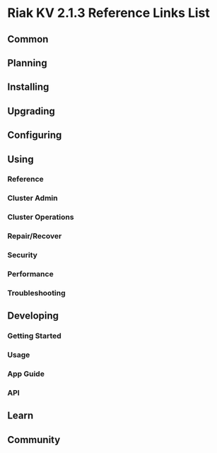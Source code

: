 
# Riak KV 2.1.3 Reference Links List


## Common

[downloads]: {{<baseurl>}}riak/kv/2.0.5/downloads/
[install index]: {{<baseurl>}}riak/kv/2.0.5/setup/installing
[upgrade index]: {{<baseurl>}}riak/kv/2.0.5/upgrading
[plan index]: {{<baseurl>}}riak/kv/2.0.5/planning
[config index]: {{<baseurl>}}riak/kv/2.1.3/using/configuring/
[config reference]: {{<baseurl>}}riak/kv/2.0.5/configuring/reference/
[manage index]: {{<baseurl>}}riak/kv/2.0.5/using/managing
[performance index]: {{<baseurl>}}riak/kv/2.0.5/using/performance
[glossary vnode]: {{<baseurl>}}riak/kv/2.0.5/learn/glossary/#vnode
[contact basho]: http://basho.com/contact/


## Planning

[plan index]: {{<baseurl>}}riak/kv/2.0.5/setup/planning
[plan start]: {{<baseurl>}}riak/kv/2.0.5/setup/planning/start
[plan backend]: {{<baseurl>}}riak/kv/2.0.5/setup/planning/backend
[plan backend bitcask]: {{<baseurl>}}riak/kv/2.0.5/setup/planning/backend/bitcask
[plan backend leveldb]: {{<baseurl>}}riak/kv/2.0.5/setup/planning/backend/leveldb
[plan backend memory]: {{<baseurl>}}riak/kv/2.0.5/setup/planning/backend/memory
[plan backend multi]: {{<baseurl>}}riak/kv/2.0.5/setup/planning/backend/multi
[plan cluster capacity]: {{<baseurl>}}riak/kv/2.0.5/setup/planning/cluster-capacity
[plan bitcask capacity]: {{<baseurl>}}riak/kv/2.0.5/setup/planning/bitcask-capacity-calc
[plan best practices]: {{<baseurl>}}riak/kv/2.0.5/setup/planning/best-practices
[plan future]: {{<baseurl>}}riak/kv/2.0.5/setup/planning/future


## Installing

[install index]: {{<baseurl>}}riak/kv/2.0.5/setup/installing
[install aws]: {{<baseurl>}}riak/kv/2.0.5/setup/installing/amazon-web-services
[install debian & ubuntu]: {{<baseurl>}}riak/kv/2.0.5/setup/installing/debian-ubuntu
[install freebsd]: {{<baseurl>}}riak/kv/2.0.5/setup/installing/freebsd
[install mac osx]: {{<baseurl>}}riak/kv/2.0.5/setup/installing/mac-osx
[install rhel & centos]: {{<baseurl>}}riak/kv/2.0.5/setup/installing/rhel-centos
[install smartos]: {{<baseurl>}}riak/kv/2.0.5/setup/installing/smartos
[install solaris]: {{<baseurl>}}riak/kv/2.0.5/setup/installing/solaris
[install suse]: {{<baseurl>}}riak/kv/2.0.5/setup/installing/suse
[install windows azure]: {{<baseurl>}}riak/kv/2.0.5/setup/installing/windows-azure

[install source index]: {{<baseurl>}}riak/kv/2.0.5/setup/installing/source
[install source erlang]: {{<baseurl>}}riak/kv/2.0.5/setup/installing/source/erlang
[install source jvm]: {{<baseurl>}}riak/kv/2.0.5/setup/installing/source/jvm

[install verify]: {{<baseurl>}}riak/kv/2.0.5/setup/installing/verify


## Upgrading

[upgrade index]: {{<baseurl>}}riak/kv/2.0.5/setup/upgrading
[upgrade checklist]: {{<baseurl>}}riak/kv/2.0.5/setup/upgrading/checklist
[upgrade version]: {{<baseurl>}}riak/kv/2.0.5/setup/upgrading/version
[upgrade cluster]: {{<baseurl>}}riak/kv/2.0.5/setup/upgrading/cluster
[upgrade mdc]: {{<baseurl>}}riak/kv/2.0.5/setup/upgrading/multi-datacenter
[upgrade downgrade]: {{<baseurl>}}riak/kv/2.0.5/setup/downgrade


## Configuring

[config index]: {{<baseurl>}}riak/kv/2.0.5/configuring
[config basic]: {{<baseurl>}}riak/kv/2.0.5/configuring/basic
[config backend]: {{<baseurl>}}riak/kv/2.0.5/configuring/backend
[config manage]: {{<baseurl>}}riak/kv/2.0.5/configuring/managing
[config reference]: {{<baseurl>}}riak/kv/2.0.5/configuring/reference/
[config strong consistency]: {{<baseurl>}}riak/kv/2.0.5/configuring/strong-consistency
[config load balance]: {{<baseurl>}}riak/kv/2.0.5/configuring/load-balancing-proxy
[config mapreduce]: {{<baseurl>}}riak/kv/2.0.5/configuring/mapreduce
[config search]: {{<baseurl>}}riak/kv/2.0.5/configuring/search/

[config v3 mdc]: {{<baseurl>}}riak/kv/2.0.5/configuring/v3-multi-datacenter
[config v3 nat]: {{<baseurl>}}riak/kv/2.0.5/configuring/v3-multi-datacenter/nat
[config v3 quickstart]: {{<baseurl>}}riak/kv/2.0.5/configuring/v3-multi-datacenter/quick-start
[config v3 ssl]: {{<baseurl>}}riak/kv/2.0.5/configuring/v3-multi-datacenter/ssl

[config v2 mdc]: {{<baseurl>}}riak/kv/2.0.5/configuring/v2-multi-datacenter
[config v2 nat]: {{<baseurl>}}riak/kv/2.0.5/configuring/v2-multi-datacenter/nat
[config v2 quickstart]: {{<baseurl>}}riak/kv/2.0.5/configuring/v2-multi-datacenter/quick-start
[config v2 ssl]: {{<baseurl>}}riak/kv/2.0.5/configuring/v2-multi-datacenter/ssl



## Using

[use index]: {{<baseurl>}}riak/kv/2.0.5/using/
[use admin commands]: {{<baseurl>}}riak/kv/2.0.5/using/cluster-admin-commands
[use running cluster]: {{<baseurl>}}riak/kv/2.0.5/using/running-a-cluster

### Reference

[use ref custom code]: {{<baseurl>}}riak/kv/2.0.5/using/reference/custom-code
[use ref handoff]: {{<baseurl>}}riak/kv/2.0.5/using/reference/handoff
[use ref monitoring]: {{<baseurl>}}riak/kv/2.0.5/using/reference/statistics-monitoring
[use ref search]: {{<baseurl>}}riak/kv/2.0.5/using/reference/search
[use ref 2i]: {{<baseurl>}}riak/kv/2.0.5/using/reference/secondary-indexes
[use ref snmp]: {{<baseurl>}}riak/kv/2.0.5/using/reference/snmp
[use ref strong consistency]: {{<baseurl>}}riak/kv/2.1.3/using/reference/strong-consistency
[use ref jmx]: {{<baseurl>}}riak/kv/2.0.5/using/reference/jmx
[use ref obj del]: {{<baseurl>}}riak/kv/2.0.5/using/reference/object-deletion/
[use ref v3 mdc]: {{<baseurl>}}riak/kv/2.0.5/using/reference/v3-multi-datacenter
[use ref v2 mdc]: {{<baseurl>}}riak/kv/2.0.5/using/reference/v2-multi-datacenter

### Cluster Admin

[use admin index]: {{<baseurl>}}riak/kv/2.0.5/using/admin/
[use admin commands]: {{<baseurl>}}riak/kv/2.0.5/using/admin/commands/
[use admin riak cli]: {{<baseurl>}}riak/kv/2.0.5/using/admin/riak-cli/
[use admin riak-admin]: {{<baseurl>}}riak/kv/2.0.5/using/admin/riak-admin/
[use admin riak control]: {{<baseurl>}}riak/kv/2.0.5/using/admin/riak-control/

### Cluster Operations

[cluster ops add remove node]: {{<baseurl>}}riak/kv/2.0.5/using/cluster-operations/adding-removing-nodes
[cluster ops inspect node]: {{<baseurl>}}riak/kv/2.0.5/using/cluster-operations/inspecting-node
[cluster ops change info]: {{<baseurl>}}riak/kv/2.0.5/using/cluster-operations/changing-cluster-info
[cluster ops load balance]: {{<baseurl>}}riak/kv/2.0.5/configuring/load-balancing-proxy
[cluster ops bucket types]: {{<baseurl>}}riak/kv/2.0.5/using/cluster-operations/bucket-types
[cluster ops handoff]: {{<baseurl>}}riak/kv/2.0.5/using/cluster-operations/handoff
[cluster ops log]: {{<baseurl>}}riak/kv/2.0.5/using/cluster-operations/logging
[cluster ops obj del]: {{<baseurl>}}riak/kv/2.0.5/using/reference/object-deletion
[cluster ops backup]: {{<baseurl>}}riak/kv/2.0.5/using/cluster-operations/backing-up
[cluster ops mdc]: {{<baseurl>}}riak/kv/2.0.5/using/cluster-operations/v3-multi-datacenter
[cluster ops strong consistency]: {{<baseurl>}}riak/kv/2.0.5/using/cluster-operations/strong-consistency
[cluster ops 2i]: {{<baseurl>}}riak/kv/2.0.5/using/reference/secondary-indexes
[cluster ops v3 mdc]: {{<baseurl>}}riak/kv/2.0.5/using/cluster-operations/v3-multi-datacenter
[cluster ops v2 mdc]: {{<baseurl>}}riak/kv/2.0.5/using/cluster-operations/v2-multi-datacenter

### Repair/Recover

[repair recover index]: {{<baseurl>}}riak/kv/2.0.5/using/repair-recovery
[repair recover index]: {{<baseurl>}}riak/kv/2.0.5/using/repair-recovery/failure-recovery/

### Security

[security index]: {{<baseurl>}}riak/kv/2.0.5/using/security/
[security basics]: {{<baseurl>}}riak/kv/2.0.5/using/security/basics
[security managing]: {{<baseurl>}}riak/kv/2.0.5/using/security/managing-sources/

### Performance

[perf index]: {{<baseurl>}}riak/kv/2.0.5/using/performance/
[perf benchmark]: {{<baseurl>}}riak/kv/2.0.5/using/performance/benchmarking
[perf open files]: {{<baseurl>}}riak/kv/2.0.5/using/performance/open-files-limit/
[perf erlang]: {{<baseurl>}}riak/kv/2.0.5/using/performance/erlang
[perf aws]: {{<baseurl>}}riak/kv/2.0.5/using/performance/amazon-web-services
[perf latency checklist]: {{<baseurl>}}riak/kv/2.0.5/using/performance/latency-reduction

### Troubleshooting

[troubleshoot http]: {{<baseurl>}}riak/kv/2.0.5/using/troubleshooting/http-204


## Developing

[dev index]: {{<baseurl>}}riak/kv/2.0.5/developing
[dev client libraries]: {{<baseurl>}}riak/kv/2.0.5/developing/client-libraries
[dev data model]: {{<baseurl>}}riak/kv/2.0.5/developing/data-modeling
[dev data types]: {{<baseurl>}}riak/kv/2.0.5/developing/data-types
[dev kv model]: {{<baseurl>}}riak/kv/2.0.5/developing/key-value-modeling

### Getting Started

[getting started]: {{<baseurl>}}riak/kv/2.0.5/developing/getting-started
[getting started java]: {{<baseurl>}}riak/kv/2.0.5/developing/getting-started/java
[getting started ruby]: {{<baseurl>}}riak/kv/2.0.5/developing/getting-started/ruby
[getting started python]: {{<baseurl>}}riak/kv/2.0.5/developing/getting-started/python
[getting started php]: {{<baseurl>}}riak/kv/2.0.5/developing/getting-started/php
[getting started csharp]: {{<baseurl>}}riak/kv/2.0.5/developing/getting-started/csharp
[getting started nodejs]: {{<baseurl>}}riak/kv/2.0.5/developing/getting-started/nodejs
[getting started erlang]: {{<baseurl>}}riak/kv/2.0.5/developing/getting-started/erlang
[getting started golang]: {{<baseurl>}}riak/kv/2.0.5/developing/getting-started/golang

[obj model java]: {{<baseurl>}}riak/kv/2.0.5/developing/getting-started/java/object-modeling
[obj model ruby]: {{<baseurl>}}riak/kv/2.0.5/developing/getting-started/ruby/object-modeling
[obj model python]: {{<baseurl>}}riak/kv/2.0.5/developing/getting-started/python/object-modeling
[obj model csharp]: {{<baseurl>}}riak/kv/2.0.5/developing/getting-started/csharp/object-modeling
[obj model nodejs]: {{<baseurl>}}riak/kv/2.0.5/developing/getting-started/nodejs/object-modeling
[obj model erlang]: {{<baseurl>}}riak/kv/2.0.5/developing/getting-started/erlang/object-modeling
[obj model golang]: {{<baseurl>}}riak/kv/2.0.5/developing/getting-started/golang/object-modeling

### Usage

[usage index]: {{<baseurl>}}riak/kv/2.0.5/developing/usage
[usage bucket types]: {{<baseurl>}}riak/kv/2.0.5/developing/usage/bucket-types
[usage commit hooks]: {{<baseurl>}}riak/kv/2.0.5/developing/usage/commit-hooks
[usage conflict resolution]: {{<baseurl>}}riak/kv/2.0.5/developing/usage/conflict-resolution
[usage content types]: {{<baseurl>}}riak/kv/2.0.5/developing/usage/content-types
[usage create objects]: {{<baseurl>}}riak/kv/2.0.5/developing/usage/creating-objects
[usage custom extractors]: {{<baseurl>}}riak/kv/2.0.5/developing/usage/custom-extractors
[usage delete objects]: {{<baseurl>}}riak/kv/2.0.5/developing/usage/deleting-objects
[usage mapreduce]: {{<baseurl>}}riak/kv/2.0.5/developing/usage/mapreduce
[usage search]: {{<baseurl>}}riak/kv/2.0.5/developing/usage/search
[usage search schema]: {{<baseurl>}}riak/kv/2.0.5/developing/usage/search-schemas
[usage search data types]: {{<baseurl>}}riak/kv/2.0.5/developing/usage/searching-data-types
[usage 2i]: {{<baseurl>}}riak/kv/2.0.5/developing/usage/secondary-indexes
[usage update objects]: {{<baseurl>}}riak/kv/2.0.5/developing/usage/updating-objects

### App Guide

[apps mapreduce]: {{<baseurl>}}riak/kv/2.0.5/developing/app-guide/advanced-mapreduce
[apps replication properties]: {{<baseurl>}}riak/kv/2.0.5/developing/app-guide/replication-properties
[apps strong consistency]: {{<baseurl>}}riak/kv/2.0.5/developing/app-guide/strong-consistency

### API

[dev api backend]: {{<baseurl>}}riak/kv/2.0.5/developing/api/backend
[dev api http]: {{<baseurl>}}riak/kv/2.0.5/developing/api/http
[dev api http status]: {{<baseurl>}}riak/kv/2.0.5/developing/api/http/status
[dev api pbc]: {{<baseurl>}}riak/kv/2.0.5/developing/api/protocol-buffers/


## Learn

[learn new nosql]: {{<baseurl>}}riak/kv/learn/new-to-nosql
[learn use cases]: {{<baseurl>}}riak/kv/learn/use-cases
[learn why riak]: {{<baseurl>}}riak/kv/learn/why-riak-kv

[glossary]: {{<baseurl>}}riak/kv/2.0.5/learn/glossary/
[glossary aae]: {{<baseurl>}}riak/kv/2.0.5/learn/glossary/#active-anti-entropy-aae
[glossary read rep]: {{<baseurl>}}riak/kv/2.0.5/learn/glossary/#read-repair
[glossary vnode]: {{<baseurl>}}riak/kv/2.0.5/learn/glossary/#vnode

[concept aae]: {{<baseurl>}}riak/kv/2.0.5/learn/concepts/active-anti-entropy/
[concept buckets]: {{<baseurl>}}riak/kv/2.0.5/learn/concepts/buckets
[concept cap neg]: {{<baseurl>}}riak/kv/2.0.5/learn/concepts/capability-negotiation
[concept causal context]: {{<baseurl>}}riak/kv/2.0.5/learn/concepts/causal-context
[concept clusters]: {{<baseurl>}}riak/kv/2.0.5/learn/concepts/clusters/
[concept crdts]: {{<baseurl>}}riak/kv/2.0.5/learn/concepts/crdts
[concept eventual consistency]: {{<baseurl>}}riak/kv/2.0.5/learn/concepts/eventual-consistency
[concept keys objects]: {{<baseurl>}}riak/kv/2.0.5/learn/concepts/keys-and-objects
[concept replication]: {{<baseurl>}}riak/kv/2.0.5/learn/concepts/replication
[concept strong consistency]: {{<baseurl>}}riak/kv/2.0.5/using/reference/strong-consistency
[concept vnodes]: {{<baseurl>}}riak/kv/2.0.5/learn/concepts/vnodes



## Community

[community]: {{<baseurl>}}community
[community projects]: {{<baseurl>}}community/projects
[reporting bugs]: {{<baseurl>}}community/reporting-bugs
[taishi]: {{<baseurl>}}community/taishi

